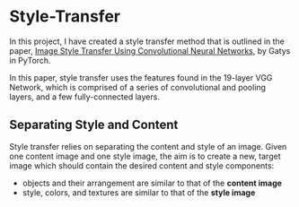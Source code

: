 # Style-Transfer
In this project, I have created a style transfer method that is outlined in the paper, [Image Style Transfer Using Convolutional Neural Networks](https://www.cv-foundation.org/openaccess/content_cvpr_2016/papers/Gatys_Image_Style_Transfer_CVPR_2016_paper.pdf), by Gatys in PyTorch.

In this paper, style transfer uses the features found in the 19-layer VGG Network, which is comprised of a series of convolutional and pooling layers, and a few fully-connected layers.

## Separating Style and Content
Style transfer relies on separating the content and style of an image. Given one content image and one style image, the aim is to create a new, target image which should contain the desired content and style components:

* objects and their arrangement are similar to that of the **content image**
* style, colors, and textures are similar to that of the **style image**
